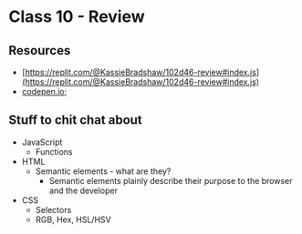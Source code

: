 # Class 10 - Review

## Resources

* [https://replit.com/@KassieBradshaw/102d46-review#index.js](https://replit.com/@KassieBradshaw/102d46-review#index.js)
* [codepen.io](https://codepen.io/your-work);

## Stuff to chit chat about

* JavaScript
  * Functions
* HTML
  * Semantic elements - what are they?
    * Semantic elements plainly describe their purpose to the browser and the developer
* CSS
  * Selectors
  * RGB, Hex, HSL/HSV
